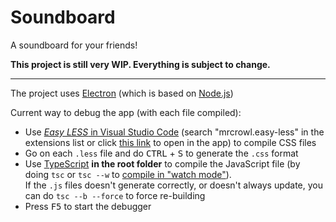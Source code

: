 # Soundboard
 A soundboard for your friends!

**This project is still very WIP. Everything is subject to change.**

<hr/>

The project uses [Electron](https://www.electronjs.org/) (which is based on [Node.js](https://nodejs.org/en/))

Current way to debug the app (with each file compiled):
 - Use [*Easy LESS* in Visual Studio Code](https://marketplace.visualstudio.com/items?itemName=mrcrowl.easy-less) (search "mrcrowl.easy-less" in the extensions list or click [this link](vscode:extension/mrcrowl.easy-less) to open in the app) to compile CSS files
 - Go on each `.less` file and do <kbd>CTRL</kbd> + <kbd>S</kbd> to generate the `.css` format
 - Use [TypeScript](https://www.typescriptlang.org/download) **in the root folder** to compile the JavaScript file (by doing `tsc` or `tsc --w` to [compile in "watch mode"](https://www.typescriptlang.org/docs/handbook/configuring-watch.html)).<br/>
  If the `.js` files doesn't generate correctly, or doesn't always update, you can do `tsc --b --force` to force re-building
 - Press <kbd>F5</kbd> to start the debugger
